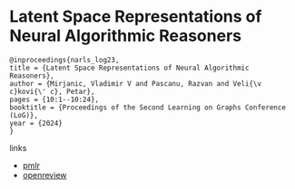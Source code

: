 # Latent Space Representations of Neural Algorithmic Reasoners

```
@inproceedings{narls_log23,
title = {Latent Space Representations of Neural Algorithmic Reasoners},
author = {Mirjanic, Vladimir V and Pascanu, Razvan and Veli{\v c}kovi{\' c}, Petar},
pages = {10:1--10:24},
booktitle = {Proceedings of the Second Learning on Graphs Conference (LoG)},
year = {2024}
}
```

links
- [pmlr](https://proceedings.mlr.press/v231/mirjanic24a.html)
- [openreview](https://openreview.net/forum?id=tRP0Ydz5nN)
